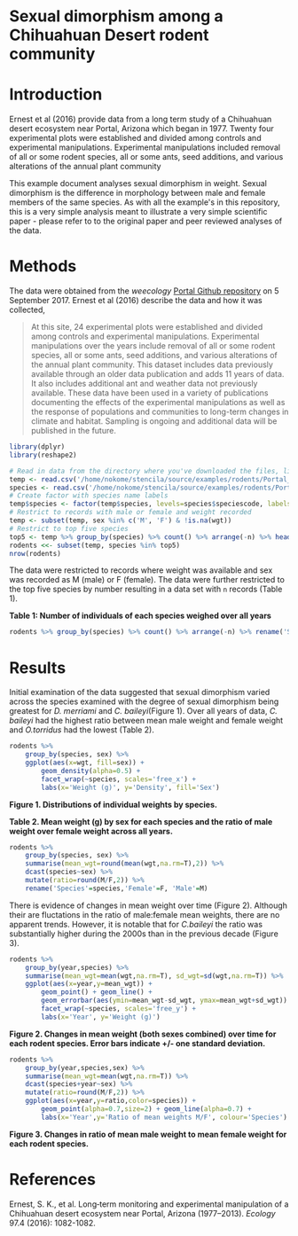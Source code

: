 # Sexual dimorphism among a Chihuahuan Desert rodent community

# Introduction

Ernest et al (2016) provide data from a long term study of a Chihuahuan desert ecosystem near Portal, Arizona which began in 1977. Twenty four experimental plots were established and divided among controls and experimental manipulations. Experimental manipulations included removal of all or some rodent species, all or some ants, seed additions, and various alterations of the annual plant community

This example document analyses sexual dimorphism in weight. Sexual dimorphism is the difference in morphology between male and female members of the same species. As with all the example's in this repository, this is a very simple analysis meant to illustrate a very simple scientific paper - please refer to to the original paper and peer reviewed analyses of the data.

# Methods

The data were obtained from the _weecology_ [Portal Github repository](https://github.com/weecology/PortalData/tree/master/Rodents) on 5 September 2017. Ernest et al (2016) describe the data and how it was collected,

> At this site, 24 experimental plots were established and divided among controls and experimental manipulations. Experimental manipulations over the years include removal of all or some rodent species, all or some ants, seed additions, and various alterations of the annual plant community. This dataset includes data previously available through an older data publication and adds 11 years of data. It also includes additional ant and weather data not previously available. These data have been used in a variety of publications documenting the effects of the experimental manipulations as well as the response of populations and communities to long-term changes in climate and habitat. Sampling is ongoing and additional data will be published in the future.

```r
library(dplyr)
library(reshape2)

# Read in data from the directory where you've downloaded the files, likely not 'home/nokome' :)
temp <- read.csv('/home/nokome/stencila/source/examples/rodents/Portal_rodent.csv.gz')
species <- read.csv('/home/nokome/stencila/source/examples/rodents/Portal_rodent_species.csv', na.strings = '')
# Create factor with species name labels
temp$species <- factor(temp$species, levels=species$speciescode, labels=species$scientificname)
# Restrict to records with male or female and weight recorded
temp <- subset(temp, sex %in% c('M', 'F') & !is.na(wgt))
# Restrict to top five species
top5 <- temp %>% group_by(species) %>% count() %>% arrange(-n) %>% head(5) %>% .$species
rodents <<- subset(temp, species %in% top5)
nrow(rodents)
```

The data were restricted to records where weight was available and sex was recorded as M (male) or F (female). The data were further restricted to the top five species by number resulting in a data set with `n` records (Table 1).

**Table 1: Number of individuals of each species weighed over all years**

```r
rodents %>% group_by(species) %>% count() %>% arrange(-n) %>% rename('Species'=species, 'Individuals'=n)
```

# Results

Initial examination of the data suggested that sexual dimorphism varied across the species examined with the degree of sexual dimorphism being greatest for _D. merriami_ and _C. baileyi_(Figure 1). Over all years of data, _C. baileyi_ had the highest ratio between mean male weight and female weight and _O.torridus_ had the lowest (Table 2).

```r
rodents %>%
    group_by(species, sex) %>%
    ggplot(aes(x=wgt, fill=sex)) +
        geom_density(alpha=0.5) +
        facet_wrap(~species, scales='free_x') +
        labs(x='Weight (g)', y='Density', fill='Sex')
```

**Figure 1. Distributions of individual weights by species.**

**Table 2. Mean weight (g) by sex for each species and the ratio of male weight over female weight across all years.**

```r
rodents %>%
    group_by(species, sex) %>%
    summarise(mean_wgt=round(mean(wgt,na.rm=T),2)) %>%
    dcast(species~sex) %>%
    mutate(ratio=round(M/F,2)) %>%
    rename('Species'=species,'Female'=F, 'Male'=M)
```

There is evidence of changes in mean weight over time (Figure 2). Although their are fluctations in the ratio of male:female mean weights, there are no apparent trends. However, it is notable that for _C.baileyi_ the ratio was substantially higher during the 2000s than in the previous decade (Figure 3).

```r
rodents %>%
    group_by(year,species) %>%
    summarise(mean_wgt=mean(wgt,na.rm=T), sd_wgt=sd(wgt,na.rm=T)) %>%
    ggplot(aes(x=year,y=mean_wgt)) +
        geom_point() + geom_line() +
        geom_errorbar(aes(ymin=mean_wgt-sd_wgt, ymax=mean_wgt+sd_wgt)) +
        facet_wrap(~species, scales='free_y') +
        labs(x='Year', y='Weight (g)')
```

**Figure 2. Changes in mean weight (both sexes combined) over time for each rodent species. Error bars indicate +/- one standard deviation.**

```r
rodents %>%
    group_by(year,species,sex) %>%
    summarise(mean_wgt=mean(wgt,na.rm=T)) %>%
    dcast(species+year~sex) %>%
    mutate(ratio=round(M/F,2)) %>%
    ggplot(aes(x=year,y=ratio,color=species)) +
        geom_point(alpha=0.7,size=2) + geom_line(alpha=0.7) +
        labs(x='Year',y='Ratio of mean weights M/F', colour='Species')
```

**Figure 3. Changes in ratio of mean male weight to mean female weight for each rodent species.**

# References

Ernest, S. K., et al. Long‐term monitoring and experimental manipulation of a Chihuahuan desert ecosystem near Portal, Arizona (1977–2013). _Ecology_ 97.4 (2016): 1082-1082.
